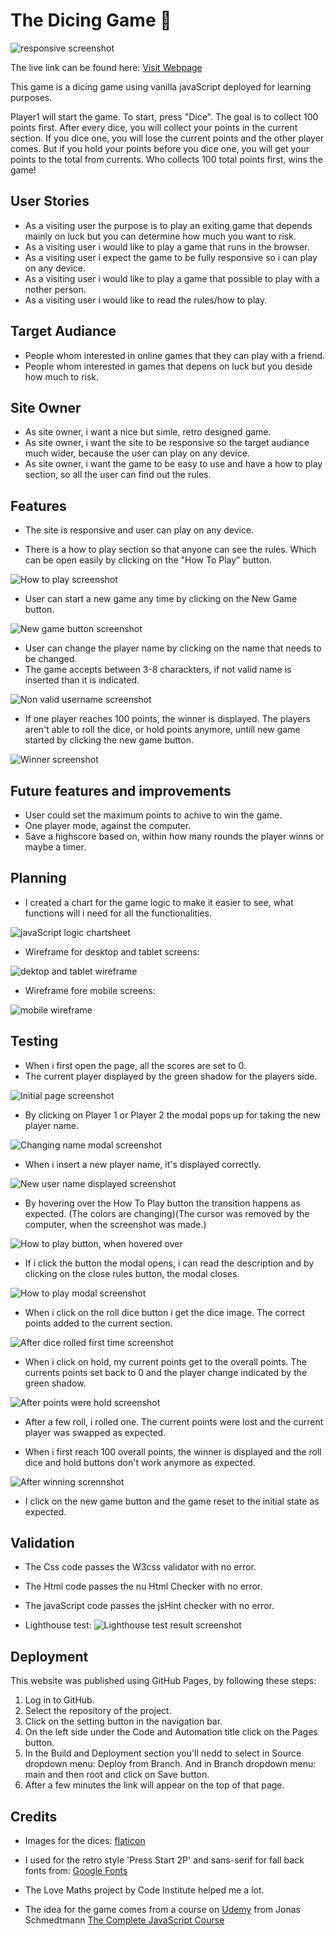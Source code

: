 # The Dicing Game 🎲 #

![responsive screenshot](docs/dicing-game-responsive.png "responsive screenshot")

The live link can be found here: 
[Visit Webpage](https://tamassomi.github.io/the-dicing-game/)

This game is a dicing game using vanilla javaScript deployed for learning purposes.

Player1 will start the game. To start, press "Dice". The goal is to collect 100 points first. After every dice, you will collect your points in the current section. If you dice one, you will lose the current points and the other player comes. But if you hold your points before you dice one, you will get your points to the total from currents. Who collects 100 total points first, wins the game!

## User Stories ##

* As a visiting user the purpose is to play an exiting game that depends mainly on luck but you can determine how much you want to risk.
* As a visiting user i would like to play a game that runs in the browser.
* As a visiting user i expect the game to be fully responsive so i can play on any device.
* As a visiting user i would like to play a game that possible to play with a nother person.
* As a visiting user i would like to read the rules/how to play.

## Target Audiance ##

* People whom interested in online games that they can play with a friend.
* People whom interested in games that depens on luck but you deside how much to risk.

## Site Owner ##

* As site owner, i want a nice but simle, retro designed game.
* As site owner, i want the site to be responsive so the target audiance much wider, because the user can play on any device.
* As site owner, i want the game to be easy to use and have a how to play section, so all the user can find out the rules.

## Features ##

* The site is responsive and user can play on any device.

* There is a how to play section so that anyone can see the rules. Which can be open easily by clicking on the "How To Play" button.

![How to play screenshot](docs/how-to-play-screenshot.png "How to play screenshot")

* User can start a new game any time by clicking on the New Game button.

![New game button screenshot](docs/new-game-button-screenshot.png "New game button screenshot")

* User can change the player name by clicking on the name that needs to be changed.
* The game accepts between 3-8 charackters, if not valid name is inserted than it is indicated.

![Non valid username screenshot](docs/non-valid-player-name-screenshot.png "Non valid username screenshot")

* If one player reaches 100 points, the winner is displayed. The players aren't able to roll the dice, or hold points anymore, untill new game started by clicking the new game button. 

![Winner screenshot](docs/winner-screenshot.png "Winner screenshot")



## Future features and improvements ##

* User could set the maximum points to achive to win the game.
* One player mode, against the computer.
* Save a highscore based on, within how many rounds the player winns or maybe a timer.

## Planning ## 

* I created a chart for the game logic to make it easier to see, what functions will i need for all the functionalities.

![javaScript logic chartsheet](docs/dicing-game-chart.png "js chartsheet")


* Wireframe for desktop and tablet screens:

![dektop and tablet wireframe](docs/dicing-game-desktop.png "dektop and tablet wireframe")


* Wireframe fore mobile screens:

![mobile wireframe](docs/dicing-game-mobile.png "mobile wireframe")


## Testing ##

* When i first open the page, all the scores are set to 0.
* The current player displayed by the green shadow for the players side.

![Initial page screenshot](docs/testing-initial-page.png "Initial page screenshot")

* By clicking on Player 1 or Player 2 the modal pops up for taking the new player name.

![Changing name modal screenshot](docs/testing-change-payer-name.png "Changing name modal screenshot")

* When i insert a new player name, it's displayed correctly.

![New user name displayed screenshot](docs/testing-after-name-changed.png "New user name displayed screenshot")

* By hovering over the How To Play button the transition happens as expected. (The colors are changing)(The cursor was removed by the computer, when the screenshot was made.)

![How to play button, when hovered over](docs/button-hover-screenshot.png "How to play button, when hovered over")

* If i click the button the modal opens, i can read the description and by clicking on the close rules button, the modal closes.

![How to play modal screenshot](docs/testing-how-to-play-screenshot.png "How to play modal screenshot")

* When i click on the roll dice button i get the dice image. The correct points added to the current section.

![After dice rolled first time screenshot](docs/testing-dice-rolled.png "After dice rolled first time screenshot")

* When i click on hold, my current points get to the overall points. The currents points set back to 0 and the player change indicated by the green shadow. 

![After points were hold screenshot](docs/testing-after-hold.png "After points were hold screenshot")

* After a few roll, i rolled one. The current points were lost and the current player was swapped as expected.

* When i first reach 100 overall points, the winner is displayed and the roll dice and hold buttons don't work anymore as expected.

![After winning scrennshot](docs/testing-winner-displayed.png "After winning scrennshot")

* I click on the new game button and the game reset to the initial state as expected.


## Validation ##

* The Css code passes the W3css validator with no error.

* The Html code passes the nu Html Checker with no error.

* The javaScript code passes the jsHint checker with no error.

* Lighthouse test:
![Lighthouse test result screenshot](docs/ligthouse-test.png "Lighthouse test result screenshot")

## Deployment ##

This website was published using GitHub Pages, by following these steps:

1. Log in to GitHub.
2. Select the repository of the project.
3. Click on the setting button in the navigation bar.
4. On the left side under the Code and Automation title click on the Pages button.
5. In the Build and Deployment section you'll nedd to select in Source dropdown menu: Deploy from Branch. And in Branch dropdown menu: main and then root and click on Save button.
6. After a few minutes the link will appear on the top of that page.

## Credits ## 

* Images for the dices: [flaticon](https://www.flaticon.com/)

* I used for the retro style 'Press Start 2P' and sans-serif for fall back fonts from: [Google Fonts](https://fonts.google.com/?query=press+start+2p)

* The Love Maths project by Code Institute helped me a lot.

* The idea for the game comes from a course on [Udemy](https://www.udemy.com/) from Jonas  Schmedtmann [The Complete JavaScript Course](https://www.udemy.com/course/the-complete-javascript-course/) 
